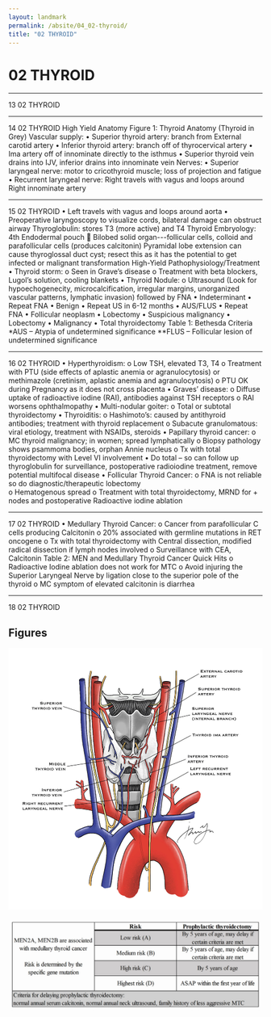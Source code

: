```yaml
---
layout: landmark
permalink: /absite/04_02-thyroid/
title: "02 THYROID"
---
```


# 02 THYROID




---

<!-- Page 13 -->

13
02 THYROID



---

<!-- Page 14 -->

14
02 THYROID
High Yield Anatomy
Figure 1:  Thyroid Anatomy (Thyroid in Grey)
Vascular supply:
• Superior thyroid artery: branch from External carotid artery 
• Inferior thyroid artery: branch off of thyrocervical artery
• Ima artery off of innominate directly to the isthmus 
• Superior thyroid vein drains into IJV, inferior drains into 
innominate vein 
Nerves:
• Superior laryngeal nerve: motor to cricothyroid muscle; 
loss of projection and fatigue
• Recurrent laryngeal nerve: Right travels with vagus and 
loops around Right innominate artery 



---

<!-- Page 15 -->

15
02 THYROID
• Left travels with vagus and loops around aorta
• Preoperative laryngoscopy to visualize cords, bilateral 
damage can obstruct airway
Thyroglobulin: stores T3 (more active) and T4
Thyroid Embryology:
4th Endodermal pouch  Bilobed solid organ---follicular cells, 
colloid and parafollicular cells (produces calcitonin)
Pyramidal lobe extension can cause thyroglossal duct cyst; 
resect this as it has the potential to get infected or malignant 
transformation
High-Yield Pathophysiology/Treatment
•	 Thyroid storm: 
o Seen in Grave’s disease
o Treatment with beta blockers, Lugol’s solution, cooling 
blankets
•	 Thyroid Nodule:
o Ultrasound (Look for hypoechogenecity, microcalcification, 
irregular margins, unorganized vascular patterns, lymphatic 
invasion) followed by FNA 
•	Indeterminant
•	Repeat FNA
•	Benign
•	Repeat US in 6-12 
months
•	AUS/FLUS
•	Repeat FNA
•	Follicular neoplasm
•	Lobectomy
•	Suspicious malignancy
•	Lobectomy
•	Malignancy
•	Total thyroidectomy
Table 1: Bethesda Criteria 
*AUS – Atypia of undetermined significance 
**FLUS – Follicular lesion of undetermined significance



---

<!-- Page 16 -->

16
02 THYROID
•	 Hyperthyroidism: 
o Low TSH, elevated T3, T4
o Treatment with PTU (side effects of aplastic anemia or 
agranulocytosis) or methimazole (cretinism, aplastic anemia 
and agranulocytosis)
o PTU OK during Pregnancy as it does not cross placenta 
•	 Graves’ disease: 
o Diffuse uptake of radioactive iodine (RAI), antibodies against 
TSH receptors
o RAI worsens ophthalmopathy
•	 Multi-nodular goiter:
o Total or subtotal thyroidectomy
•	 Thyroiditis:
o Hashimoto’s: caused by antithyroid antibodies; treatment 
with thyroid replacement
o Subacute granulomatous: viral etiology, treatment with 
NSAIDs, steroids
•	 Papillary thyroid cancer:
o MC thyroid malignancy; in women; spread lymphatically 
o Biopsy pathology shows psammoma bodies, orphan Annie 
nucleus
o Tx with total thyroidectomy with Level VI involvement
• Do total – so can follow up thyroglobulin for surveillance, 
postoperative radioiodine treatment, remove potential 
multifocal disease 
•	 Follicular Thyroid Cancer:
o FNA is not reliable so do diagnostic/therapeutic lobectomy  
o Hematogenous spread
o Treatment with total thyroidectomy, MRND for + nodes and 
postoperative Radioactive iodine ablation



---

<!-- Page 17 -->

17
02 THYROID
•	 Medullary Thyroid Cancer:
o Cancer from parafollicular C cells producing Calcitonin
o 20% associated with germline mutations in RET oncogene
o Tx with total thyroidectomy with Central dissection, modified 
radical dissection if lymph nodes involved
o Surveillance with CEA, Calcitonin 
Table 2: MEN and Medullary Thyroid Cancer
Quick Hits
o Radioactive Iodine ablation does not work for MTC
o Avoid injuring the Superior Laryngeal Nerve by ligation close 
to the superior pole of the thyroid
o MC symptom of elevated calcitonin is diarrhea 



---

<!-- Page 18 -->

18
02 THYROID



## Figures

![Figure from page 14](./images/04_02-thyroid_p14_i1.png)

![Figure from page 17](./images/04_02-thyroid_p17_i1.png)
